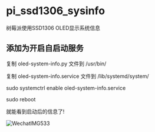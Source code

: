 # pi_ssd1306_sysinfo
树莓派使用SSD1306 OLED显示系统信息

## 添加为开启自启动服务
复制 oled-system-info.py 文件到 /usr/bin/

复制 oled-system-info.service 文件到 /lib/systemd/system/

sudo systemctrl enable oled-system-info.service

sudo reboot

就能看到启动后的信息了!

![WechatIMG533](https://user-images.githubusercontent.com/469091/111262587-72bdf980-865f-11eb-81e5-191413a630b4.jpeg)
